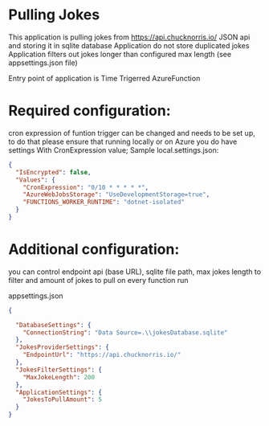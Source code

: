 # Pulling Jokes

This application is pulling jokes from https://api.chucknorris.io/ JSON api and storing it in sqlite database
Application do not store duplicated jokes
Application filters out jokes longer than configured max length (see appsettings.json file)

Entry point of application is Time Trigerred AzureFunction

# Required configuration:

cron expression of funtion trigger can be changed and needs to be set up, to do that please ensure that running locally or on Azure you do have settings With CronExpression value;
Sample local.settings.json:

```json
{
  "IsEncrypted": false,
  "Values": {
    "CronExpression": "0/10 * * * * *",
    "AzureWebJobsStorage": "UseDevelopmentStorage=true",
    "FUNCTIONS_WORKER_RUNTIME": "dotnet-isolated"
  }
}
```

# Additional configuration:

you can control endpoint api (base URL), sqlite file path, max jokes length to filter and amount of jokes to pull on every function run

appsettings.json
```json
{

  "DatabaseSettings": {
    "ConnectionString": "Data Source=.\\jokesDatabase.sqlite"
  },
  "JokesProviderSettings": {
    "EndpointUrl": "https://api.chucknorris.io/"
  },
  "JokesFilterSettings": {
    "MaxJokeLength": 200
  },
  "ApplicationSettings": {
    "JokesToPullAmount": 5
  }
}
```
